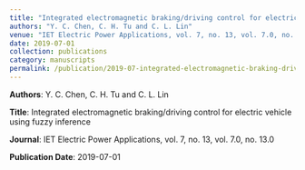 ```yaml
---
title: "Integrated electromagnetic braking/driving control for electric vehicle using fuzzy inference"
authors: "Y. C. Chen, C. H. Tu and C. L. Lin"
venue: "IET Electric Power Applications, vol. 7, no. 13, vol. 7.0, no. 13.0"
date: 2019-07-01
collection: publications
category: manuscripts
permalink: /publication/2019-07-integrated-electromagnetic-braking-driving-control-for-electric-vehicle-using-fuzzy-inference
---
```


**Authors**: Y. C. Chen, C. H. Tu and C. L. Lin

**Title**: Integrated electromagnetic braking/driving control for electric vehicle using fuzzy inference

**Journal**: IET Electric Power Applications, vol. 7, no. 13, vol. 7.0, no. 13.0

**Publication Date**: 2019-07-01
